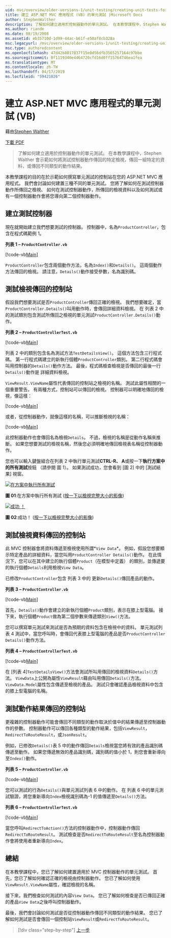 ```yaml
---
uid: mvc/overview/older-versions-1/unit-testing/creating-unit-tests-for-asp-net-mvc-applications-vb
title: 建立 ASP.NET MVC 應用程式 (VB) 的單元測試 |Microsoft Docs
author: StephenWalther
description: 了解如何建立適用於控制器動作的單元測試。 在本教學課程中，Stephen Walther 會示範如何測試控制器動作傳回 parti...
ms.author: riande
ms.date: 08/19/2008
ms.assetid: eb35710d-1d99-44ac-b61f-e50af8cb328a
msc.legacyurl: /mvc/overview/older-versions-1/unit-testing/creating-unit-tests-for-asp-net-mvc-applications-vb
msc.type: authoredcontent
ms.openlocfilehash: 47d42b8017837f15e0d56dfb3565257164c97bbe
ms.sourcegitcommit: 0f1119340e4464720cfd16d0ff15764746ea1fea
ms.translationtype: MT
ms.contentlocale: zh-TW
ms.lasthandoff: 04/17/2019
ms.locfileid: "59421026"
---
```

# <a name="creating-unit-tests-for-aspnet-mvc-applications-vb"></a>建立 ASP.NET MVC 應用程式的單元測試 (VB)

藉由[Stephen Walther](https://github.com/StephenWalther)

[下載 PDF](http://download.microsoft.com/download/8/4/8/84843d8d-1575-426c-bcb5-9d0c42e51416/ASPNET_MVC_Tutorial_07_VB.pdf)

> 了解如何建立適用於控制器動作的單元測試。 在本教學課程中，Stephen Walther 會示範如何將測試控制器動作傳回的特定檢視，傳回一組特定的資料，或傳回不同類型的動作結果。


本教學課程的目的在於示範如何撰寫單元測試的控制站在您的 ASP.NET MVC 應用程式。 我們會討論如何建置三種不同的單元測試。 您將了解如何在測試控制器動作所傳回之檢視、 如何在測試控制器動作，所傳回的檢視資料以及如何測試或有一個控制器動作會將您導向第二個控制器動作。

## <a name="creating-the-controller-under-test"></a>建立測試控制器

現在就開始建立我們想要測試的控制器。 控制器中，名為`ProductController`，包含在程式碼範例 1。

**列表 1 – `ProductController.vb`**

[!code-vb[Main](creating-unit-tests-for-asp-net-mvc-applications-vb/samples/sample1.vb)]

`ProductController`包含兩個動作方法，名為`Index()`和`Details()`。 這兩個動作方法傳回的檢視。 請注意，`Details()`動作接受參數，名為識別碼。

## <a name="testing-the-view-returned-by-a-controller"></a>測試檢視傳回的控制站

假設我們想要測試是否`ProductController`傳回正確的檢視。 我們想要確定，當`ProductController.Details()`叫用動作時，會傳回詳細資料檢視。 在 列表 2 中的測試類別包含測試所傳回之檢視的單元測試`ProductController.Details()`動作。

**列表 2 – `ProductControllerTest.vb`**

[!code-vb[Main](creating-unit-tests-for-asp-net-mvc-applications-vb/samples/sample2.vb)]

列表 2 中的類別包含名為測試方法`TestDetailsView()`。 這個方法包含三行程式碼。 第一行程式碼建立的新執行個體`ProductController`類別。 第二行程式碼會叫用控制器的`Details()`動作方法。 最後，程式碼檢查檢視是否傳回的最後一行`Details()`動作是 詳細資料檢視。

`ViewResult.ViewName`屬性代表傳回的控制站之檢視的名稱。 測試此屬性相關的一個重要警告。 有兩種方式，控制站可以傳回的檢視。 控制器可以明確地傳回的檢視，像這樣：

[!code-vb[Main](creating-unit-tests-for-asp-net-mvc-applications-vb/samples/sample3.vb)]

或者，從控制器動作，就像這樣的名稱，可以推斷檢視的名稱：

[!code-vb[Main](creating-unit-tests-for-asp-net-mvc-applications-vb/samples/sample4.vb)]

此控制器動作也會傳回名為檢視`Details`。 不過，檢視的名稱是從動作名稱來推斷。 如果您想要測試的檢視名稱，然後您必須明確地傳回檢視表名稱從控制器動作。

您也可以輸入鍵盤組合在列表 2 中執行單元測試**CTRL-R、 A**或按一下**執行方案中的所有測試**按鈕 （請參閱 圖 1）。 如果測試成功，您會看到 [圖 2] 中的 [測試結果] 視窗。


[![在方案中執行所有測試](creating-unit-tests-for-asp-net-mvc-applications-vb/_static/image2.png)](creating-unit-tests-for-asp-net-mvc-applications-vb/_static/image1.png)

**圖 01**:在方案中執行所有測試 ([按一下以檢視完整大小的影像](creating-unit-tests-for-asp-net-mvc-applications-vb/_static/image3.png))


[![成功 ！](creating-unit-tests-for-asp-net-mvc-applications-vb/_static/image5.png)](creating-unit-tests-for-asp-net-mvc-applications-vb/_static/image4.png)

**圖 02**:成功！ ([按一下以檢視完整大小的影像](creating-unit-tests-for-asp-net-mvc-applications-vb/_static/image6.png))


## <a name="testing-the-view-data-returned-by-a-controller"></a>測試檢視資料傳回的控制站

此 MVC 控制器會將資料傳遞至檢視使用所謂*`View Data`*。 例如，假設您想要顯示特定產品的詳細資料，當您叫用`ProductController Details()`動作。 在此情況下，您可以在其中建立的執行個體`Product`（在模型中定義） 的類別，並傳遞要的執行個體`Details`利用檢視`View Data`。

已修改`ProductController`包含 列表 3 中的 更新`Details()`傳回產品的動作。

**列表 3 – `ProductController.vb`**

[!code-vb[Main](creating-unit-tests-for-asp-net-mvc-applications-vb/samples/sample5.vb)]

首先，`Details()`動作會建立的新執行個體`Product`類別，表示在膝上型電腦。 接下來，執行個體`Product`做為第二個參數來傳遞類別`View()`方法。

您可以撰寫單元測試來測試是否為預期的資料包含在檢視中的資料。 單元測試列表 4 測試中，當您呼叫時，會傳回代表膝上型電腦的產品是否`ProductController Details()`動作方法。

**列表 4 – `ProductControllerTest.vb`**

[!code-vb[Main](creating-unit-tests-for-asp-net-mvc-applications-vb/samples/sample6.vb)]

在 [列表 4]`TestDetailsView()`方法會測試所叫用傳回的檢視資料`Details()`方法。 `ViewData`上公開為屬性`ViewResult`藉由叫用傳回`Details()`方法。 `ViewData.Model`屬性包含傳遞至檢視的產品。 測試只會確認產品檢視資料中包含的膝上型電腦的名稱。

## <a name="testing-the-action-result-returned-by-a-controller"></a>測試動作結果傳回的控制站

更複雜的控制器動作可能會傳回不同類型的動作取決於值中的結果傳遞至控制器動作的參數。 控制器動作可以傳回各種類型的動作結果，包括`ViewResult`， `RedirectToRouteResult`，或`JsonResult`。

例如，已修改`Details()`表 5 中的動作傳回`Details`檢視當您將有效的產品識別碼傳遞至動作。 如果您傳遞無效的產品識別碼，識別碼的值小於 1，則您會重新導向至`Index()`動作。

**列表 5 – `ProductController.vb`**

[!code-vb[Main](creating-unit-tests-for-asp-net-mvc-applications-vb/samples/sample7.vb)]

您可以測試的行為`Details()`與單元測試列表 6 中的動作。 在 列表 6 中的單元測試驗證，將您重新導向`Index`檢視識別碼為-1 的值傳遞至`Details()`方法。

**列表 6 – `ProductControllerTest.vb`**

[!code-vb[Main](creating-unit-tests-for-asp-net-mvc-applications-vb/samples/sample8.vb)]

當您呼叫`RedirectToAction()`方法的控制器動作中，控制器動作傳回`RedirectToRouteResult`。 測試檢查是否`RedirectToRouteResult`至名為控制器動作會將使用者重新導向`Index`。

## <a name="summary"></a>總結

在本教學課程中，您已了解如何建置適用於 MVC 控制器動作的單元測試。 首先，您已了解如何確認正確的檢視由控制器動作。 您已了解如何使用`ViewResult.ViewName`屬性，確認檢視的名稱。

接下來，我們檢查如何測試的內容`View Data`。 您已了解如何檢查是否已傳回正確的產品`View Data`之後呼叫控制器動作。

最後，我們會討論如何測試是否從控制器動作傳回不同類型的動作結果。 您已了解如何測試是否會傳回一個控制站`ViewResult`或`RedirectToRouteResult`。

> [!div class="step-by-step"]
> [上一步](creating-unit-tests-for-asp-net-mvc-applications-cs.md)
